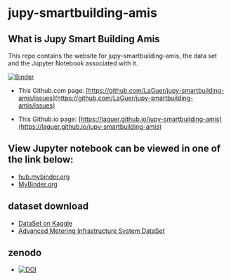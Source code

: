 
# jupy-smartbuilding-amis
## What is Jupy Smart Building Amis

This repo contains the website for jupy-smartbuilding-amis, the data set and the Jupyter Notebook associated with it.

[![Binder](https://mybinder.org/badge_logo.svg)](https://mybinder.org/v2/gh/LaGuer/jupy-smartbuilding-amis/master?filepath=downloads)

- This Github.com page: [https://github.com/LaGuer/jupy-smartbuilding-amis/issues](https://github.com/LaGuer/jupy-smartbuilding-amis/issues)

- This Github.io page: [https://laguer.github.io/jupy-smartbuilding-amis](https://laguer.github.io/jupy-smartbuilding-amis)

## View Jupyter notebook can be viewed in one of the link below:
- [hub.mybinder.org](https://hub.mybinder.org/user/laguer)
- [MyBinder.org](https://mybinder.org/v2/gh/LaGuer/...)

## dataset download
- [DataSet on Kaggle](https://www.kaggle.com/)
- [Advanced Metering Infrastructure System DataSet](https://github.com/LaGuer/jupy-smartbuilding-amis/combed.zip)

## zenodo
- [![DOI](https://zenodo.org/badge/158837051.svg)](https://zenodo.org/badge/latestdoi/158837051)
